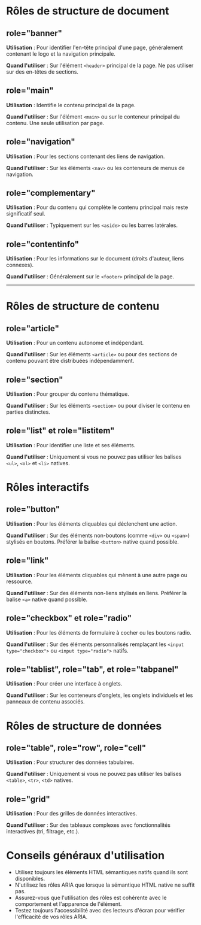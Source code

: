 # Rôles de structure de document

## role="banner"

**Utilisation** : Pour identifier l'en-tête principal d'une page, généralement contenant le logo et la navigation principale.

**Quand l'utiliser** : Sur l'élément `<header>` principal de la page. Ne pas utiliser sur des en-têtes de sections.

## role="main"

**Utilisation** : Identifie le contenu principal de la page.

**Quand l'utiliser** : Sur l'élément `<main>` ou sur le conteneur principal du contenu. Une seule utilisation par page.

## role="navigation"

**Utilisation** : Pour les sections contenant des liens de navigation.

**Quand l'utiliser** : Sur les éléments `<nav>` ou les conteneurs de menus de navigation.

## role="complementary"

**Utilisation** : Pour du contenu qui complète le contenu principal mais reste significatif seul.

**Quand l'utiliser** : Typiquement sur les `<aside>` ou les barres latérales.

## role="contentinfo"

**Utilisation** : Pour les informations sur le document (droits d'auteur, liens connexes).

**Quand l'utiliser** : Généralement sur le `<footer>` principal de la page.

---

# Rôles de structure de contenu

## role="article"

**Utilisation** : Pour un contenu autonome et indépendant.

**Quand l'utiliser** : Sur les éléments `<article>` ou pour des sections de contenu pouvant être distribuées indépendamment.

## role="section"

**Utilisation** : Pour grouper du contenu thématique.

**Quand l'utiliser** : Sur les éléments `<section>` ou pour diviser le contenu en parties distinctes.

## role="list" et role="listitem"

**Utilisation** : Pour identifier une liste et ses éléments.

**Quand l'utiliser** : Uniquement si vous ne pouvez pas utiliser les balises `<ul>`, `<ol>` et `<li>` natives.

# Rôles interactifs

## role="button"

**Utilisation** : Pour les éléments cliquables qui déclenchent une action.

**Quand l'utiliser** : Sur des éléments non-boutons (comme `<div>` ou `<span>`) stylisés en boutons. Préférer la balise `<button>` native quand possible.

## role="link"

**Utilisation** : Pour les éléments cliquables qui mènent à une autre page ou ressource.

**Quand l'utiliser** : Sur des éléments non-liens stylisés en liens. Préférer la balise `<a>` native quand possible.

## role="checkbox" et role="radio"

**Utilisation** : Pour les éléments de formulaire à cocher ou les boutons radio.

**Quand l'utiliser** : Sur des éléments personnalisés remplaçant les `<input type="checkbox">` ou `<input type="radio">` natifs.

## role="tablist", role="tab", et role="tabpanel"

**Utilisation** : Pour créer une interface à onglets.

**Quand l'utiliser** : Sur les conteneurs d'onglets, les onglets individuels et les panneaux de contenu associés.

# Rôles de structure de données

## role="table", role="row", role="cell"

**Utilisation** : Pour structurer des données tabulaires.

**Quand l'utiliser** : Uniquement si vous ne pouvez pas utiliser les balises `<table>`, `<tr>`, `<td>` natives.

## role="grid"

**Utilisation** : Pour des grilles de données interactives.

**Quand l'utiliser** : Sur des tableaux complexes avec fonctionnalités interactives (tri, filtrage, etc.).

# Conseils généraux d'utilisation

- Utilisez toujours les éléments HTML sémantiques natifs quand ils sont disponibles.
- N'utilisez les rôles ARIA que lorsque la sémantique HTML native ne suffit pas.
- Assurez-vous que l'utilisation des rôles est cohérente avec le comportement et l'apparence de l'élément.
- Testez toujours l'accessibilité avec des lecteurs d'écran pour vérifier l'efficacité de vos rôles ARIA.
